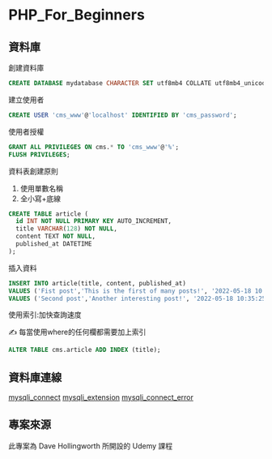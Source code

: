 # PHP_For_Beginners

## 資料庫

創建資料庫
```sql
CREATE DATABASE mydatabase CHARACTER SET utf8mb4 COLLATE utf8mb4_unicode_ci;
```
建立使用者
```sql
CREATE USER 'cms_www'@'localhost' IDENTIFIED BY 'cms_password';
```

使用者授權
```sql
GRANT ALL PRIVILEGES ON cms.* TO 'cms_www'@'%';
FLUSH PRIVILEGES;
```

資料表創建原則
1. 使用單數名稱
2. 全小寫+底線

```sql
CREATE TABLE article (
  id INT NOT NULL PRIMARY KEY AUTO_INCREMENT,
  title VARCHAR(128) NOT NULL,
  content TEXT NOT NULL,
  published_at DATETIME
);
```

插入資料
```sql
INSERT INTO article(title, content, published_at)
VALUES ('Fist post','This is the first of many posts!', '2022-05-18 10:30:25'),
VALUES ('Second post','Another interesting post!', '2022-05-18 10:35:25');
```

使用索引:加快查詢速度

✍️ 每當使用where的任何欄都需要加上索引
```sql
ALTER TABLE cms.article ADD INDEX (title);
```

## 資料庫連線

[mysqli_connect](https://www.php.net/manual/en/function.mysqli-connect.php)
[mysqli_extension](https://www.php.net/manual/en/book.mysqli.php)
[mysqli_connect_error](https://www.php.net/manual/en/mysqli.connect-error.php)
## 專案來源

此專案為 Dave Hollingworth 所開設的 Udemy 課程
